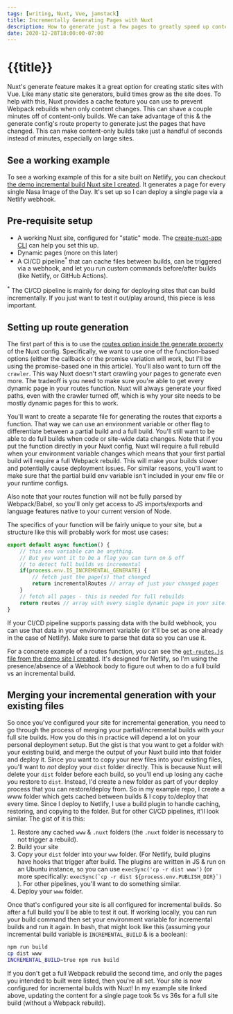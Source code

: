 ```yaml
---
tags: [writing, Nuxt, Vue, jamstack]
title: Incrementally Generating Pages with Nuxt
description: How to generate just a few pages to greatly speed up content changes on your Static Nuxt site. 
date: 2020-12-28T18:00:00-07:00
---
```


# {{title}}

Nuxt's generate feature makes it a great option for creating static sites with Vue. Like many static site generators, build times grow as the site does. To help with this, Nuxt provides a cache feature you can use to prevent Webpack rebuilds when only content changes. This can shave a couple minutes off of content-only builds. We can take advantage of this & the generate config's route property to generate just the pages that have changed. This can make content-only builds take just a handful of seconds instead of minutes, especially on large sites.

## See a working example

To see a working example of this for a site built on Netlify, you can checkout [the demo incremental build Nuxt site I created](https://github.com/mdarrik/nuxt-test-incremental-generation). It generates a page for every single Nasa Image of the Day. It's set up so I can deploy a single page via a Netlify webhook. 

## Pre-requisite setup
- A working Nuxt site, configured for "static" mode. The [create-nuxt-app CLI](https://nuxtjs.org/docs/2.x/get-started/installation#using-create-nuxt-app) can help you set this up.
- Dynamic pages (more on this later)
- A CI/CD pipeline<sup class="font-bold">*</sup> that can cache files between builds, can be triggered via a webhook, and let you run custom commands before/after builds (like Netlify, or GitHub Actions).

<sup class="font-bold">*</sup> The CI/CD pipeline is mainly for doing for deploying sites that can build incrementally. If you just want to test it out/play around, this piece is less important.


## Setting up route generation

The first part of this is to use the [routes option inside the generate property](https://nuxtjs.org/docs/2.x/configuration-glossary/configuration-generate#routes) of the Nuxt config. Specifically, we want to use one of the function-based options (either the callback or the promise variation will work, but I'll be using the promise-based one in this article). You'll also want to turn off the `crawler`. This way Nuxt doesn't start crawling your pages to generate even more. The tradeoff is you need to make sure you're able to get every dynamic page in your routes function. Nuxt will always generate your fixed paths, even with the crawler turned off, which is why your site needs to be mostly dynamic pages for this to work. 

You'll want to create a separate file for generating the routes that exports a function. That way we can use an environment variable or other flag to differentiate between a partial build and a full build. You'll still want to be able to do full builds when code or site-wide data changes. Note that if you put the function directly in your Nuxt config, Nuxt will require a full rebuild when your environment variable changes which means that your first partial build will require a full Webpack rebuild. This will make your builds slower and potentially cause deployment issues. For similar reasons, you'll want to make sure that the partial build env variable isn't included in your env file or your runtime configs.

Also note that your routes function will not be fully parsed by Webpack/Babel, so you'll only get access to JS imports/exports and language features native to your current version of Node. 

The specifics of your function will be fairly unique to your site, but a structure like this will probably work for most use cases: 

```js
export default async function() {
    // this env variable can be anything. 
    // But you want it to be a flag you can turn on & off
    // to detect full builds vs incremental
    if(process.env.IS_INCREMENTAL_GENERATE) { 
        // fetch just the page(s) that changed
        return incrementalRoutes // array of just your changed pages
    }
    // fetch all pages - this is needed for full rebuilds
    return routes // array with every single dynamic page in your site.
}
```

If your CI/CD pipeline supports passing data with the build webhook, you can use that data in your environment variable (or it'll be set as one already in the case of Netlify). Make sure to parse that data so you can use it. 


For a concrete example of a routes function, you can see the [`get-routes.js` file from the demo site I created](https://github.com/mdarrik/nuxt-test-incremental-generation/blob/main/get-routes.js). It's designed for Netlify, so I'm using the presence/absence of a Webhook body to figure out when to do a full build vs an incremental build. 

## Merging your incremental generation with your existing files
So once you've configured your site for incremental generation, you need to go through the process of merging your partial/incremental builds with your full site builds. How you do this in practice will depend a lot on your personal deployment setup. But the gist is that you want to get a folder with your existing build, and merge the output of your Nuxt build into that folder and deploy it. Since you want to copy your new files into your existing files, you'll want to _not_ deploy your `dist` folder directly. This is because Nuxt will delete your `dist` folder before each build, so you'll end up losing any cache you restore to `dist`. Instead, I'd create a new folder as part of your deploy process that you can restore/deploy from. So in my example repo, I create a www folder which gets cached between builds & I copy to/deploy that every time. Since I deploy to Netlify, I use a build plugin to handle caching, restoring, and copying to the folder. But for other CI/CD pipelines, it'll look similar. The gist of it is this: 
1. Restore any cached `www` & `.nuxt` folders (the `.nuxt` folder is necessary to not trigger a rebuild). 
2. Build your site
3. Copy your `dist` folder into your `www` folder. (For Netlify, build plugins have hooks that trigger after build. The plugins are written in JS & run on an Ubuntu instance, so you can use `execSync('cp -r dist www')` (or more specifically: ``execSync(`cp -r dist ${process.env.PUBLISH_DIR}`) ``). For other pipelines, you'll want to do something similar.
4. Deploy your `www` folder.

Once that's configured your site is all configured for incremental builds. So after a full build you'll be able to test it out. If working locally, you can run your build command then set your environment variable for incremental builds and run it again. In bash, that might look like this (assuming your incremental build variable is `INCREMENTAL_BUILD` & is a boolean): 
```bash
npm run build
cp dist www
INCREMENTAL_BUILD=true npm run build
```
If you don't get a full Webpack rebuild the second time, and only the pages you intended to built were listed, then you're all set. Your site is now configured for incremental builds with Nuxt! In my example site linked above, updating the content for a single page took 5s vs 36s for a full site build (without a Webpack rebuild).  